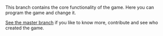 This branch contains the core functionality of the game. Here you can program the game and change it.

[See the master branch](../../tree/master) if you like to know more, contribute and see who created the game.

